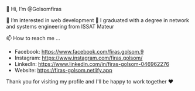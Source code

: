 👋 Hi, I’m @Golsomfiras

👀 I’m interested in web development 
🌱 I graduated with a degree in network and systems engineering from ISSAT Mateur

📫 How to reach me ...
-   Facebook: https://www.facebook.com/firas.golsom.9
-   Instagram: https://www.instagram.com/firas.golsom/
-   LinkedIn: https://www.linkedin.com/in/firas-golsom-046962276
-   Website:
https://firas-golsom.netlify.app

Thank you for visiting my profile and I'll be happy to work together ❤️
